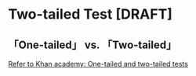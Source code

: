 # Two-tailed Test [DRAFT]


## 「One-tailed」 vs. 「Two-tailed」

[Refer to Khan academy: One-tailed and two-tailed tests](https://www.khanacademy.org/math/statistics-probability/significance-tests-one-sample/modal/v/one-tailed-and-two-tailed-tests)

